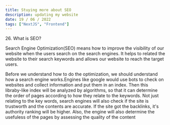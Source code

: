 ```yaml
---
title: Stuying more about SEO
description: updating my website
date: 19 / 06 / 2022
tags: ["NextJS", "Frontend"]
---
```


<p>26. What is SEO?</p>

<p> Search Engine Optimization(SEO) means how to improve the visibility of our website when the users search on the search engines. It helps to related the website to their search keywords and allows our website to reach the target users.
</p>
<p>Before we understand how to do the optimization, we should understand how a search engine works.Engines like google would use bots to check on websites and collect information and put them in an index. Then this libraby-like index will be analyzed by algorithms, so that it can determine the order of pages according to how they relate to the keywords.
Not just relating to the key words, search engines will also check if the site is trustworth and the contents are accurate. If the site got the backlinks, it's authority ranking will be higher. Also, the engine will also determine the usefuless of the pages by assessing the quality of the content
</p>
